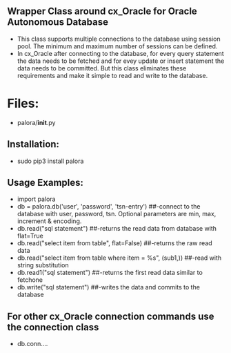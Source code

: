 ## Wrapper Class around cx_Oracle for Oracle Autonomous Database
* This class supports multiple connections to the database using session pool. The minimum and maximum number of sessions can be defined. 
* In cx_Oracle after connecting to the database, for every query statement the data needs to be fetched and for evey update or insert statement the data needs to be committed. But this class eliminates these requirements and make it simple to read and write to the database.

# Files:
* palora/__init__.py

## Installation:
* sudo pip3 install palora

## Usage Examples:
* import palora
* db = palora.db('user', 'password', 'tsn-entry')  ##-connect to the database with user, password, tsn. Optional parameters are min, max, increment & encoding.
* db.read("sql statement")  ##-returns the read data from database with flat=True
* db.read("select item from table", flat=False)  ##-returns the raw read data 
* db.read("select item from table where item = %s", (sub1,))  ##-read with string substitution
* db.read1("sql statement")  ##-returns the first read data similar to fetchone
* db.write("sql statement")  ##-writes the data and commits to the database

## For other cx_Oracle connection commands use the connection class
* db.conn....
